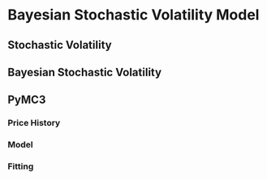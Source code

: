 # Bayesian Stochastic Volatility Model
## Stochastic Volatility
## Bayesian Stochastic Volatility
## PyMC3
### Price History
### Model
### Fitting